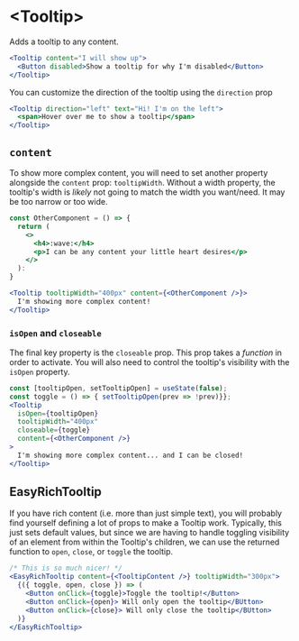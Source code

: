 # \<Tooltip\>

Adds a tooltip to any content.

```jsx
<Tooltip content="I will show up">
  <Button disabled>Show a tooltip for why I'm disabled</Button>
</Tooltip>
```

You can customize the direction of the tooltip using the `direction` prop

```jsx
<Tooltip direction="left" text="Hi! I'm on the left">
  <span>Hover over me to show a tooltip</span>
</Tooltip>
```

## `content`

To show more complex content, you will need to set another property alongside the `content` prop: `tooltipWidth`. Without a width property, the tooltip's width is _likely_ not going to match the width you want/need. It may be too narrow or too wide.

```jsx
const OtherComponent = () => {
  return (
    <>
      <h4>:wave:</h4>
      <p>I can be any content your little heart desires</p>
    </>
  ):
}

<Tooltip tooltipWidth="400px" content={<OtherComponent />}>
  I'm showing more complex content!
</Tooltip>
```

### `isOpen` and `closeable`

The final key property is the `closeable` prop. This prop takes a _function_ in order to activate. You will also need to control the tooltip's visibility with the `isOpen` property.

```jsx
const [tooltipOpen, setTooltipOpen] = useState(false);
const toggle = () => { setTooltipOpen(prev => !prev)}};
<Tooltip
  isOpen={tooltipOpen}
  tooltipWidth="400px"
  closeable={toggle}
  content={<OtherComponent />}
>
  I'm showing more complex content... and I can be closed!
</Tooltip>
```

## EasyRichTooltip

If you have rich content (i.e. more than just simple text), you will probably find yourself defining a lot of props to make a Tooltip work. Typically, this just sets default values, but since we are having to handle toggling visibility of an element from within the Tooltip's children, we can use the
returned function to `open`, `close`, or `toggle` the tooltip.

```jsx
/* This is so much nicer! */
<EasyRichTooltip content={<TooltipContent />} tooltipWidth="300px">
  {({ toggle, open, close }) => (
    <Button onClick={toggle}>Toggle the tooltip!</Button>
    <Button onClick={open}> Will only open the tooltip</BUtton>
    <Button onClick={close}> Will only close the tooltip</BUtton>
  )}
</EasyRichTooltip>
```
